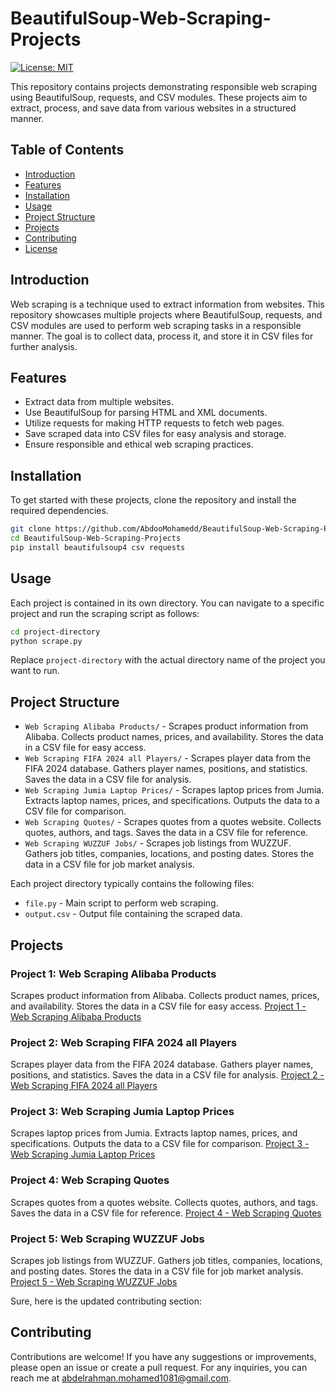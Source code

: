 # BeautifulSoup-Web-Scraping-Projects

[![License: MIT](https://img.shields.io/badge/License-MIT-yellow.svg)](https://opensource.org/licenses/MIT)

This repository contains projects demonstrating responsible web scraping using BeautifulSoup, requests, and CSV modules. These projects aim to extract, process, and save data from various websites in a structured manner.

## Table of Contents

- [Introduction](#introduction)
- [Features](#features)
- [Installation](#installation)
- [Usage](#usage)
- [Project Structure](#project-structure)
- [Projects](#projects)
- [Contributing](#contributing)
- [License](#license)

## Introduction

Web scraping is a technique used to extract information from websites. This repository showcases multiple projects where BeautifulSoup, requests, and CSV modules are used to perform web scraping tasks in a responsible manner. The goal is to collect data, process it, and store it in CSV files for further analysis.

## Features

- Extract data from multiple websites.
- Use BeautifulSoup for parsing HTML and XML documents.
- Utilize requests for making HTTP requests to fetch web pages.
- Save scraped data into CSV files for easy analysis and storage.
- Ensure responsible and ethical web scraping practices.

## Installation

To get started with these projects, clone the repository and install the required dependencies.

```bash
git clone https://github.com/AbdooMohamedd/BeautifulSoup-Web-Scraping-Projects.git
cd BeautifulSoup-Web-Scraping-Projects
pip install beautifulsoup4 csv requests 
```

## Usage

Each project is contained in its own directory. You can navigate to a specific project and run the scraping script as follows:

```bash
cd project-directory
python scrape.py
```

Replace `project-directory` with the actual directory name of the project you want to run.

## Project Structure

- `Web Scraping Alibaba Products/` - Scrapes product information from Alibaba. Collects product names, prices, and availability. Stores the data in a CSV file for easy access.
- `Web Scraping FIFA 2024 all Players/` - Scrapes player data from the FIFA 2024 database. Gathers player names, positions, and statistics. Saves the data in a CSV file for analysis.
- `Web Scraping Jumia Laptop Prices/` - Scrapes laptop prices from Jumia. Extracts laptop names, prices, and specifications. Outputs the data to a CSV file for comparison.
- `Web Scraping Quotes/` - Scrapes quotes from a quotes website. Collects quotes, authors, and tags. Saves the data in a CSV file for reference.
- `Web Scraping WUZZUF Jobs/` - Scrapes job listings from WUZZUF. Gathers job titles, companies, locations, and posting dates. Stores the data in a CSV file for job market analysis.

Each project directory typically contains the following files:

- `file.py` - Main script to perform web scraping.
- `output.csv` - Output file containing the scraped data.

## Projects

### Project 1: Web Scraping Alibaba Products

Scrapes product information from Alibaba. Collects product names, prices, and availability. Stores the data in a CSV file for easy access.
      [Project 1 - Web Scraping Alibaba Products](https://github.com/AbdooMohamedd/BeautifulSoup-Web-Scraping-Projects/tree/main/Web%20Scraping%20Alibaba%20Products)

### Project 2: Web Scraping FIFA 2024 all Players

Scrapes player data from the FIFA 2024 database. Gathers player names, positions, and statistics. Saves the data in a CSV file for analysis.
     [Project 2 - Web Scraping FIFA 2024 all Players](https://github.com/AbdooMohamedd/BeautifulSoup-Web-Scraping-Projects/tree/main/Web%20Scraping%20FIFA%202024%20all%20Players)

### Project 3: Web Scraping Jumia Laptop Prices

Scrapes laptop prices from Jumia. Extracts laptop names, prices, and specifications. Outputs the data to a CSV file for comparison.
     [Project 3 - Web Scraping Jumia Laptop Prices](https://github.com/AbdooMohamedd/BeautifulSoup-Web-Scraping-Projects/tree/main/Web%20Scraping%20Jumia%20Laptop%20Prices)

### Project 4: Web Scraping Quotes

Scrapes quotes from a quotes website. Collects quotes, authors, and tags. Saves the data in a CSV file for reference.
      [Project 4 - Web Scraping Quotes](https://github.com/AbdooMohamedd/BeautifulSoup-Web-Scraping-Projects/tree/main/Web%20Scraping%20Quotes)

### Project 5: Web Scraping WUZZUF Jobs

Scrapes job listings from WUZZUF. Gathers job titles, companies, locations, and posting dates. Stores the data in a CSV file for job market analysis.                      
     [Project 5 - Web Scraping WUZZUF Jobs](https://github.com/AbdooMohamedd/BeautifulSoup-Web-Scraping-Projects/tree/main/Web%20Scraping%20WUZZUF%20Jobs)

Sure, here is the updated contributing section:

## Contributing

Contributions are welcome! If you have any suggestions or improvements, please open an issue or create a pull request. For any inquiries, you can reach me at abdelrahman.mohamed1081@gmail.com.
